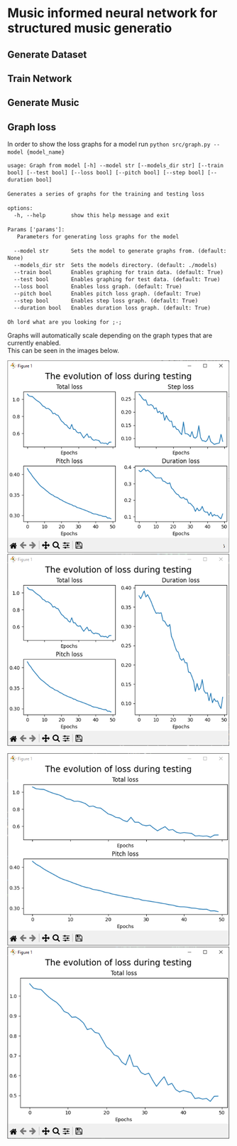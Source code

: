 # Music informed neural network for structured music generatio

## Generate Dataset

## Train Network

## Generate Music

## Graph loss
In order to show the loss graphs for a model run `python src/graph.py --model {model_name}`

```
usage: Graph from model [-h] --model str [--models_dir str] [--train bool] [--test bool] [--loss bool] [--pitch bool] [--step bool] [--duration bool]

Generates a series of graphs for the training and testing loss

options:
  -h, --help        show this help message and exit

Params ['params']:
   Parameters for generating loss graphs for the model

  --model str       Sets the model to generate graphs from. (default: None)
  --models_dir str  Sets the models directory. (default: ./models)
  --train bool      Enables graphing for train data. (default: True)
  --test bool       Enables graphing for test data. (default: True)
  --loss bool       Enables loss graph. (default: True)
  --pitch bool      Enables pitch loss graph. (default: True)
  --step bool       Enables step loss graph. (default: True)
  --duration bool   Enables duration loss graph. (default: True)

Oh lord what are you looking for ;-;
```

Graphs will automatically scale depending on the graph types that are currently enabled.  
This can be seen in the images below.

<p float="left">
  <img src="./media/graphs-all.PNG" width="500" />
  <img src="./media/graph-3.PNG" width="500" /> 
</p>
<p float="left">
  <img src="./media/graph-2.PNG" width="500" />
  <img src="./media/graph-1.PNG" width="500" /> 
</p>